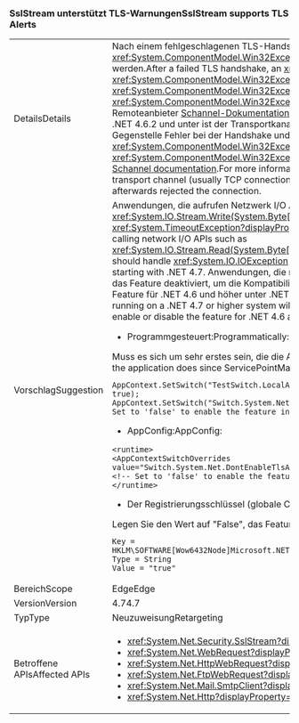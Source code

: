 ### <a name="sslstream-supports-tls-alerts"></a><span data-ttu-id="de219-101">SslStream unterstützt TLS-Warnungen</span><span class="sxs-lookup"><span data-stu-id="de219-101">SslStream supports TLS Alerts</span></span>

|   |   |
|---|---|
|<span data-ttu-id="de219-102">Details</span><span class="sxs-lookup"><span data-stu-id="de219-102">Details</span></span>|<span data-ttu-id="de219-103">Nach einem fehlgeschlagenen TLS-Handshake ein <xref:System.IO.IOException?displayProperty=name> mit einer internen <xref:System.ComponentModel.Win32Exception?displayProperty=name> Ausnahme wird vom ersten e/a-Lese-Schreib-Vorgang ausgelöst werden.</span><span class="sxs-lookup"><span data-stu-id="de219-103">After a failed TLS handshake, an <xref:System.IO.IOException?displayProperty=name> with an inner <xref:System.ComponentModel.Win32Exception?displayProperty=name> exception will be thrown by the first I/O Read/Write operation.</span></span> <span data-ttu-id="de219-104">Die <xref:System.ComponentModel.Win32Exception.NativeErrorCode?displayProperty=name> code für die <xref:System.ComponentModel.Win32Exception?displayProperty=name> TLS-Warnung zugeordnet werden kann, aus der mit diesem Remoteanbieter [Schannel-Dokumentation](https://msdn.microsoft.com/library/windows/desktop/dd721886%28v=vs.85%29.aspx). Weitere Informationen finden Sie unter [RFC 2246: Abschnitt 7.2.2 fehlerwarnungen](https://tools.ietf.org/html/rfc2246#section-7.2.2)das Verhalten in .NET 4.6.2 und unter ist der Transportkanal (in der Regel TCP-Verbindung) tritt ein Timeout während Schreib- oder Lese-, wenn die Gegenstelle Fehler bei der Handshake und unmittelbar danach wies die Verbindung.</span><span class="sxs-lookup"><span data-stu-id="de219-104">The <xref:System.ComponentModel.Win32Exception.NativeErrorCode?displayProperty=name> code for the <xref:System.ComponentModel.Win32Exception?displayProperty=name> can be mapped to the TLS Alert from the remote party using this [Schannel documentation](https://msdn.microsoft.com/library/windows/desktop/dd721886%28v=vs.85%29.aspx).For more information, see [RFC 2246: Section 7.2.2 Error alerts](https://tools.ietf.org/html/rfc2246#section-7.2.2)The behavior in .NET 4.6.2 and below is that the transport channel (usually TCP connection) will timeout during either Write or Read if the other party failed the handshake and immediately afterwards rejected the connection.</span></span>|
|<span data-ttu-id="de219-105">Vorschlag</span><span class="sxs-lookup"><span data-stu-id="de219-105">Suggestion</span></span>|<span data-ttu-id="de219-106">Anwendungen, die aufrufen Netzwerk I/O APIs wie z. B. <xref:System.IO.Stream.Read(System.Byte[],System.Int32,System.Int32)> / <xref:System.IO.Stream.Write(System.Byte[],System.Int32,System.Int32)> behandelt werden sollen <xref:System.IO.IOException> oder <xref:System.TimeoutException?displayProperty=name>. Die TLS-Warnfunktion wird beginnend mit .NET 4.7 standardmäßig aktiviert.</span><span class="sxs-lookup"><span data-stu-id="de219-106">Applications calling network I/O APIs such as <xref:System.IO.Stream.Read(System.Byte[],System.Int32,System.Int32)>/<xref:System.IO.Stream.Write(System.Byte[],System.Int32,System.Int32)> should handle <xref:System.IO.IOException> or <xref:System.TimeoutException?displayProperty=name>.The TLS Alerts feature is enabled by default starting with .NET 4.7.</span></span> <span data-ttu-id="de219-107">Anwendungen, die mit Zielgruppenadressierung für .NET 4.0 - .NET 4.6.2 auf eine .NET 4.7 oder höher ausgeführt wird das Feature deaktiviert, um die Kompatibilität beibehalten haben. Das folgende Konfigurations-API ist so aktivieren oder deaktivieren das Feature für .NET 4.6 und höher unter .NET 4.7 oder höher Framework-Anwendungen verfügbar.</span><span class="sxs-lookup"><span data-stu-id="de219-107">Applications targeting .NET 4.0 - .NET 4.6.2 running on a .NET 4.7 or higher system will have the feature disabled to preserve compatibility.The following configuration API is available to enable or disable the feature for .NET 4.6 and above applications running on .NET 4.7 or higher framework.</span></span><ul><li><span data-ttu-id="de219-108">Programmgesteuert:</span><span class="sxs-lookup"><span data-stu-id="de219-108">Programmatically:</span></span></li></ul><span data-ttu-id="de219-109">Muss es sich um sehr erstes sein, die die Anwendung ausführt, da ServicePointManager nur einmal initialisiert wird:</span><span class="sxs-lookup"><span data-stu-id="de219-109">Must be the very first thing the application does since ServicePointManager will initialize only once:</span></span><pre><code class="language-C#">AppContext.SetSwitch(&quot;TestSwitch.LocalAppContext.DisableCaching&quot;, true);&#13;&#10;AppContext.SetSwitch(&quot;Switch.System.Net.DontEnableTlsAlerts&quot;, true); // Set to &#39;false&#39; to enable the feature in .NET 4.6 - 4.6.2.&#13;&#10;</code></pre><ul><li><span data-ttu-id="de219-110">AppConfig:</span><span class="sxs-lookup"><span data-stu-id="de219-110">AppConfig:</span></span></li></ul><pre><code class="language-XML">&lt;runtime&gt;&#13;&#10;&lt;AppContextSwitchOverrides value=&quot;Switch.System.Net.DontEnableTlsAlerts=true&quot;/&gt;&#13;&#10;&lt;!-- Set to &#39;false&#39; to enable the feature in .NET 4.6 - 4.6.2. --&gt;&#13;&#10;&lt;/runtime&gt;&#13;&#10;</code></pre><ul><li><span data-ttu-id="de219-111">Der Registrierungsschlüssel (globale Computer):</span><span class="sxs-lookup"><span data-stu-id="de219-111">Registry key (machine global):</span></span></li></ul><span data-ttu-id="de219-112">Legen Sie den Wert auf "False", das Feature in .NET 4.6 - 4.6.2 aktiviert.</span><span class="sxs-lookup"><span data-stu-id="de219-112">Set the Value to 'false' to enable the feature in .NET 4.6 - 4.6.2.</span></span><pre><code>Key = HKLM\SOFTWARE\[Wow6432Node\]Microsoft\.NETFramework\AppContext\Switch.System.Net.DontEnableTlsAlerts&#13;&#10;Type = String&#13;&#10;Value = &quot;true&quot;&#13;&#10;</code></pre>|
|<span data-ttu-id="de219-113">Bereich</span><span class="sxs-lookup"><span data-stu-id="de219-113">Scope</span></span>|<span data-ttu-id="de219-114">Edge</span><span class="sxs-lookup"><span data-stu-id="de219-114">Edge</span></span>|
|<span data-ttu-id="de219-115">Version</span><span class="sxs-lookup"><span data-stu-id="de219-115">Version</span></span>|<span data-ttu-id="de219-116">4.7</span><span class="sxs-lookup"><span data-stu-id="de219-116">4.7</span></span>|
|<span data-ttu-id="de219-117">Typ</span><span class="sxs-lookup"><span data-stu-id="de219-117">Type</span></span>|<span data-ttu-id="de219-118">Neuzuweisung</span><span class="sxs-lookup"><span data-stu-id="de219-118">Retargeting</span></span>|
|<span data-ttu-id="de219-119">Betroffene APIs</span><span class="sxs-lookup"><span data-stu-id="de219-119">Affected APIs</span></span>|<ul><li><xref:System.Net.Security.SslStream?displayProperty=nameWithType></li><li><xref:System.Net.WebRequest?displayProperty=nameWithType></li><li><xref:System.Net.HttpWebRequest?displayProperty=nameWithType></li><li><xref:System.Net.FtpWebRequest?displayProperty=nameWithType></li><li><xref:System.Net.Mail.SmtpClient?displayProperty=nameWithType></li><li><xref:System.Net.Http?displayProperty=nameWithType></li></ul>|

